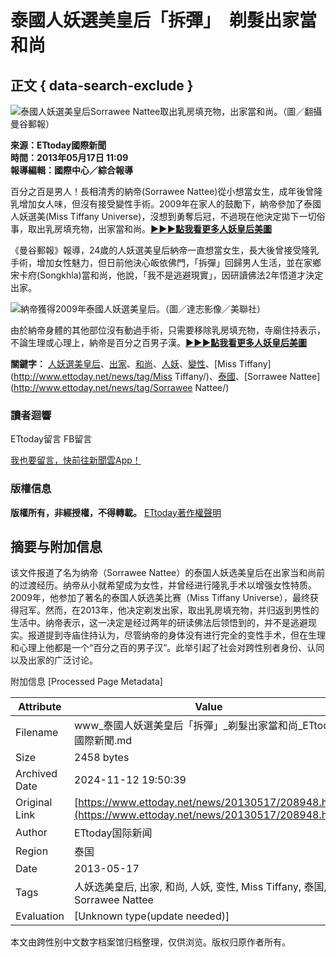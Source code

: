 # 泰國人妖選美皇后「拆彈」　剃髮出家當和尚

## 正文 { data-search-exclude }


![泰國人妖選美皇后Sorrawee Nattee取出乳房填充物，出家當和尚。（圖／翻攝[曼谷郵報](http://www.bangkokpost.com/learning/easier-stuff/349892/miss-tiffany-becomes-a-monk)）](https://cdn2.ettoday.net/style/ettoday2017/images/logo_print.jpg)

**來源：ETtoday國際新聞**  
**時間：2013年05月17日 11:09**  
**報導編輯：國際中心／綜合報導**

百分之百是男人！長相清秀的納帝(Sorrawee Nattee)從小想當女生，成年後曾隆乳增加女人味，但沒有接受變性手術。2009年在家人的鼓勵下，納帝參加了泰國人妖選美(Miss Tiffany Universe)，沒想到勇奪后冠，不過現在他決定拋下一切俗事，取出乳房填充物，出家當和尚。[**►►►點我看更多人妖皇后美圖**](http://www.ettoday.net/album/photoview-2-2679-3.htm#photoshow)

《曼谷郵報》報導，24歲的人妖選美皇后納帝一直想當女生，長大後曾接受隆乳手術，增加女性魅力，但日前他決心皈依佛門，「拆彈」回歸男人生活，並在家鄉宋卡府(Songkhla)當和尚，他說，「我不是逃避現實」，因研讀佛法2年悟道才決定出家。

![納帝獲得2009年泰國人妖選美皇后。（圖／達志影像／美聯社）](https://cdn2.ettoday.net/images/307/d307694.jpg)

由於納帝身體的其他部位沒有動過手術，只需要移除乳房填充物，寺廟住持表示，不論生理或心理上，納帝是百分之百男子漢。[**►►►點我看更多人妖皇后美圖**](http://www.ettoday.net/album/photoview-2-2679-4.htm#photoshow)

**關鍵字：** [人妖選美皇后](http://www.ettoday.net/news/tag/人妖選美皇后/)、[出家](http://www.ettoday.net/news/tag/出家/)、[和尚](http://www.ettoday.net/news/tag/和尚/)、[人妖](http://www.ettoday.net/news/tag/人妖/)、[變性](http://www.ettoday.net/news/tag/變性/)、[Miss Tiffany](http://www.ettoday.net/news/tag/Miss Tiffany/)、[泰國](http://www.ettoday.net/news/tag/泰國/)、[Sorrawee Nattee](http://www.ettoday.net/news/tag/Sorrawee Nattee/)

### 讀者迴響

ETtoday留言 FB留言

[我也要留言，快前往新聞雲App！](https://www.ettoday.net/events/ad-source/app/redirect-et-comments.php?news_id=208948)

### 版權信息

**版權所有，非經授權，不得轉載。** [ETtoday著作權聲明](https://www.ettoday.net/member/clause_copyright.php)

## 摘要与附加信息

<!-- tcd_abstract -->
该文件报道了名为纳帝（Sorrawee Nattee）的泰国人妖选美皇后在出家当和尚前的过渡经历。纳帝从小就希望成为女性，并曾经进行隆乳手术以增强女性特质。2009年，他参加了著名的泰国人妖选美比赛（Miss Tiffany Universe），最终获得冠军。然而，在2013年，他决定剃发出家，取出乳房填充物，并归返到男性的生活中。纳帝表示，这一决定是经过两年的研读佛法后领悟到的，并不是逃避现实。报道提到寺庙住持认为，尽管纳帝的身体没有进行完全的变性手术，但在生理和心理上他都是一个“百分之百的男子汉”。此举引起了社会对跨性别者身份、认同以及出家的广泛讨论。
<!-- tcd_abstract_end -->

附加信息 [Processed Page Metadata]

| Attribute       | Value                                  |
|-----------------|----------------------------------------|
| Filename        | www_泰國人妖選美皇后「拆彈」_剃髮出家當和尚_ETtoday國際新聞.md                             |
| Size            | 2458 bytes                           |
| Archived Date   | 2024-11-12 19:50:39                             |
| Original Link   | [https://www.ettoday.net/news/20130517/208948.htm](https://www.ettoday.net/news/20130517/208948.htm)                       |
| Author          | ETtoday国际新闻                               |
| Region          | 泰国                               |
| Date            | 2013-05-17                                 |
| Tags            | 人妖选美皇后, 出家, 和尚, 人妖, 变性, Miss Tiffany, 泰国, Sorrawee Nattee                                 |
| Evaluation            | [Unknown type(update needed)]                                 |
<!-- tcd_table_end -->

本文由跨性别中文数字档案馆归档整理，仅供浏览。版权归原作者所有。
